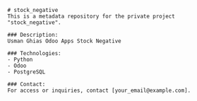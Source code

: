 
    # stock_negative
    This is a metadata repository for the private project "stock_negative".

    ### Description:
    Usman Ghias Odoo Apps Stock Negative

    ### Technologies:
    - Python
    - Odoo
    - PostgreSQL

    ### Contact:
    For access or inquiries, contact [your_email@example.com].
    